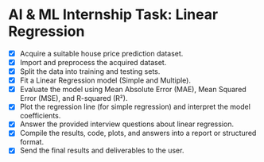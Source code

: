 # AI & ML Internship Task: Linear Regression

- [X] Acquire a suitable house price prediction dataset.
- [X] Import and preprocess the acquired dataset.
- [X] Split the data into training and testing sets.
- [X] Fit a Linear Regression model (Simple and Multiple).
- [X] Evaluate the model using Mean Absolute Error (MAE), Mean Squared Error (MSE), and R-squared (R²).
- [X] Plot the regression line (for simple regression) and interpret the model coefficients.
- [X] Answer the provided interview questions about linear regression.
- [X] Compile the results, code, plots, and answers into a report or structured format.
- [X] Send the final results and deliverables to the user.
